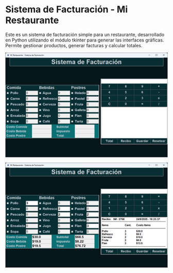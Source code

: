 # Sistema de Facturación - Mi Restaurante
Este es un sistema de facturación simple para un restaurante, desarrollado en Python utilizando el módulo tkinter para generar las interfaces gráficas. Permite gestionar productos, generar facturas y calcular totales.

![img.png](./img/img.png)

![img_1.png](./img/img_1.png)